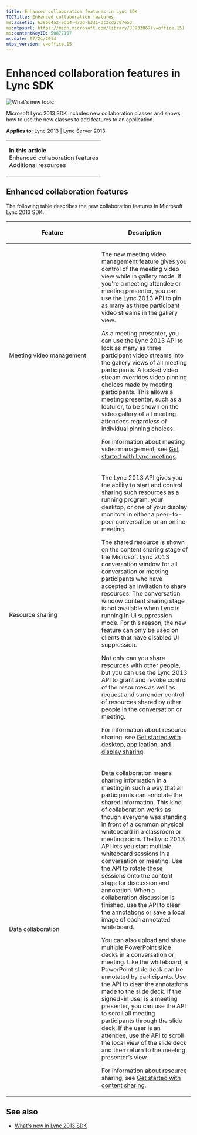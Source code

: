 ```yaml
---
title: Enhanced collaboration features in Lync SDK
TOCTitle: Enhanced collaboration features
ms:assetid: 639b64a2-edb4-47dd-b3d1-dc3cd2397e53
ms:mtpsurl: https://msdn.microsoft.com/library/JJ933067(v=office.15)
ms:contentKeyID: 50877197
ms.date: 07/24/2014
mtps_version: v=office.15
---
```


# Enhanced collaboration features in Lync SDK

![What's new topic](images/JJ937254.mod_icon_whatsnew_long(Office.15).png "What's new topic")

Microsoft Lync 2013 SDK includes new collaboration classes and shows how to use the new classes to add features to an application.



**Applies to**: Lync 2013 | Lync Server 2013

<table>
<colgroup>
<col style="width: 100%" />
</colgroup>
<tbody>
<tr class="odd">
<td><p><strong>In this article</strong><br />
Enhanced collaboration features<br />
Additional resources</p></td>
</tr>
</tbody>
</table>

## Enhanced collaboration features

The following table describes the new collaboration features in Microsoft Lync 2013 SDK.

<table>
<colgroup>
<col style="width: 50%" />
<col style="width: 50%" />
</colgroup>
<thead>
<tr class="header">
<th><p>Feature</p></th>
<th><p>Description</p></th>
</tr>
</thead>
<tbody>
<tr class="odd">
<td><p>Meeting video management</p></td>
<td><p>The new meeting video management feature gives you control of the meeting video view while in gallery mode. If you're a meeting attendee or meeting presenter, you can use the Lync 2013 API to pin as many as three participant video streams in the gallery view.</p>
<p>As a meeting presenter, you can use the Lync 2013 API to lock as many as three participant video streams into the gallery views of all meeting participants. A locked video stream overrides video pinning choices made by meeting participants. This allows a meeting presenter, such as a lecturer, to be shown on the video gallery of all meeting attendees regardless of individual pinning choices.</p>
<p>For information about meeting video management, see <a href="get-started-with-lync-meetings.md">Get started with Lync meetings</a>.</p></td>
</tr>
<tr class="even">
<td><p>Resource sharing</p></td>
<td><p>The Lync 2013 API gives you the ability to start and control sharing such resources as a running program, your desktop, or one of your display monitors in either a peer-to-peer conversation or an online meeting.</p>
<p>The shared resource is shown on the content sharing stage of the Microsoft Lync 2013 conversation window for all conversation or meeting participants who have accepted an invitation to share resources. The conversation window content sharing stage is not available when Lync is running in UI suppression mode. For this reason, the new feature can only be used on clients that have disabled UI suppression.</p>
<p>Not only can you share resources with other people, but you can use the Lync 2013 API to grant and revoke control of the resources as well as request and surrender control of resources shared by other people in the conversation or meeting.</p>
<p>For information about resource sharing, see <a href="get-started-with-desktop-application-and-display-sharing.md">Get started with desktop, application, and display sharing</a>.</p></td>
</tr>
<tr class="odd">
<td><p>Data collaboration</p></td>
<td><p>Data collaboration means sharing information in a meeting in such a way that all participants can annotate the shared information. This kind of collaboration works as though everyone was standing in front of a common physical whiteboard in a classroom or meeting room. The Lync 2013 API lets you start multiple whiteboard sessions in a conversation or meeting. Use the API to rotate these sessions onto the content stage for discussion and annotation. When a collaboration discussion is finished, use the API to clear the annotations or save a local image of each annotated whiteboard.</p>
<p>You can also upload and share multiple PowerPoint slide decks in a conversation or meeting. Like the whiteboard, a PowerPoint slide deck can be annotated by participants. Use the API to clear the annotations made to the slide deck. If the signed-in user is a meeting presenter, you can use the API to scroll all meeting participants through the slide deck. If the user is an attendee, use the API to scroll the local view of the slide deck and then return to the meeting presenter’s view.</p>
<p>For information about resource sharing, see <a href="get-started-with-content-sharing.md">Get started with content sharing</a>.</p></td>
</tr>
</tbody>
</table>

## See also

  - [What's new in Lync 2013 SDK](what-s-new-in-lync-2013-sdk.md)


